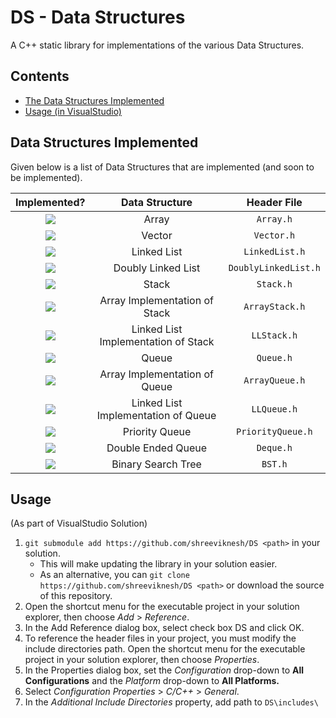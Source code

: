 # DS - Data Structures
A C++ static library for implementations of the various Data Structures.

Contents
----
- [The Data Structures Implemented](#data-structures-implemented)
- [Usage (in VisualStudio)](#usage)

Data Structures Implemented
----
Given below is a list of Data Structures that are implemented (and soon to be implemented).

|Implemented?|Data Structure|Header File|
|:-:|:-:|:-:|
|<img src="https://img.shields.io/badge/-Yes-2ECC40">|Array|`Array.h`|
|<img src="https://img.shields.io/badge/-Yes-2ECC40">|Vector|`Vector.h`|
|<img src="https://img.shields.io/badge/-Yes-2ECC40">|Linked List|`LinkedList.h`|
|<img src="https://img.shields.io/badge/-Yes-2ECC40">|Doubly Linked List|`DoublyLinkedList.h`|
|<img src="https://img.shields.io/badge/-Yes-2ECC40">|Stack|`Stack.h`|
|<img src="https://img.shields.io/badge/-Yes-2ECC40">|Array Implementation of Stack|`ArrayStack.h`|
|<img src="https://img.shields.io/badge/-Yes-2ECC40">|Linked List Implementation of Stack|`LLStack.h`|
|<img src="https://img.shields.io/badge/-Yes-2ECC40">|Queue|`Queue.h`|
|<img src="https://img.shields.io/badge/-Yes-2ECC40">|Array Implementation of Queue|`ArrayQueue.h`|
|<img src="https://img.shields.io/badge/-Yes-2ECC40">|Linked List Implementation of Queue|`LLQueue.h`|
|<img src="https://img.shields.io/badge/-Yes-2ECC40">|Priority Queue|`PriorityQueue.h`|
|<img src="https://img.shields.io/badge/-Yes-2ECC40">|Double Ended Queue|`Deque.h`|
|<img src="https://img.shields.io/badge/-No-FF4136">|Binary Search Tree|`BST.h`|

Usage
----
(As part of VisualStudio Solution)
1. `git submodule add https://github.com/shreeviknesh/DS <path>` in your solution.
    - This will make updating the library in your solution easier.
    - As an alternative, you can `git clone https://github.com/shreeviknesh/DS <path>` or download the source of this repository.
1. Open the shortcut menu for the executable project in your solution explorer, then choose *Add* > *Reference*.
2. In the Add Reference dialog box, select check box DS and click OK.
3. To reference the header files in your project, you must modify the include directories path. Open the shortcut menu for the executable project in your solution explorer, then choose *Properties*.
4. In the Properties dialog box, set the *Configuration* drop-down to **All Configurations** and the *Platform* drop-down to **All Platforms.**
5. Select *Configuration Properties* > *C/C++* > *General*.
6. In the *Additional Include Directories* property, add path to `DS\includes\`
